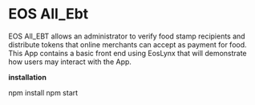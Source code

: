 # EOS All_Ebt 

EOS All_EBT allows an administrator to verify food stamp recipients and distribute tokens that online merchants can accept as payment for food. This App contains a basic front end using EosLynx that will demonstrate how users may interact with the App.

__installation__


npm install
npm start




 
